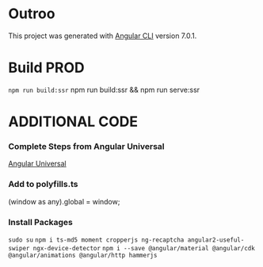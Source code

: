 # Outroo

This project was generated with [Angular CLI](https://github.com/angular/angular-cli) version 7.0.1.

# Build PROD

`npm run build:ssr`
npm run build:ssr && npm run serve:ssr

# ADDITIONAL CODE

### Complete Steps from Angular Universal
[Angular Universal](https://angular.io/guide/universal)

### Add to polyfills.ts
(window as any).global = window;

### Install Packages
`sudo su`
`npm i ts-md5 moment cropperjs ng-recaptcha angular2-useful-swiper ngx-device-detector`
`npm i --save @angular/material @angular/cdk @angular/animations @angular/http hammerjs`
